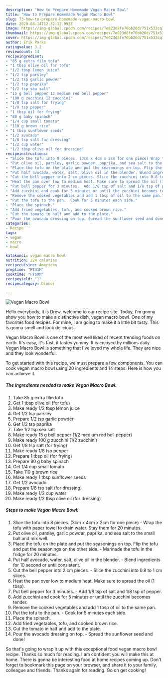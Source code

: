 ```yaml
---
description: "How to Prepare Homemade Vegan Macro Bowl"
title: "How to Prepare Homemade Vegan Macro Bowl"
slug: 73-how-to-prepare-homemade-vegan-macro-bowl
date: 2020-08-14T12:32:12.993Z
image: https://img-global.cpcdn.com/recipes/7e023d8fe70bb26d/751x532cq70/vegan-macro-bowl-recipe-main-photo.jpg
thumbnail: https://img-global.cpcdn.com/recipes/7e023d8fe70bb26d/751x532cq70/vegan-macro-bowl-recipe-main-photo.jpg
cover: https://img-global.cpcdn.com/recipes/7e023d8fe70bb26d/751x532cq70/vegan-macro-bowl-recipe-main-photo.jpg
author: Erik Parks
ratingvalue: 3.2
reviewcount: 14
recipeingredient:
- "85 g extra film tofu"
- "1 tbsp olive oil for tofu"
- "1/2 tbsp lemon juice"
- "1/2 tsp parsley"
- "1/2 tsp garlic powder"
- "1/2 tsp paprika"
- "1/2 tsp sea salt"
- "15 g bell pepper 12 medium red bell pepper"
- "100 g zucchini 12 zucchini"
- "1/8 tsp salt for frying"
- "1/8 tsp pepper"
- "1 tbsp oil for frying"
- "80 g baby spinach"
- "1/4 cup small tomato"
- "110 g brown rice"
- "1 tbsp sunflower seeds"
- "1/2 avocado"
- "1/8 tsp salt for dressing"
- "1/2 cup water"
- "1/2 tbsp olive oil for dressing"
recipeinstructions:
- "Slice the tofu into 8 pieces. (3cm x 4cm x 2cm for one piece) Wrap the tofu with paper towel ﻿to drain water.﻿ Stay them for 20 minutes."
- "Put olive oil, parsley, garlic powder, paprika, and sea salt to the small ball and mix well."
- "Place the tofu on the plate and put the seasonings on top. Flip the tofu and put the seasonings on the other side.  Marinade the tofu in the fridge for 20 minutes."
- "Put half avocado, water, salt, olive oil in the blender. Blend ingredients for 10 second or until consistent."
- "Cut the bell pepper into 2 cm pieces. Slice the zucchini into 0.8 to 1 cm slices."
- "Heat the pan over low to medium heat. Make sure to spread the oil (1 tbsp)."
- "Put bell pepper for 3 minutes.  Add 1/8 tsp of salt and 1/8 tsp of pepper."
- "Add zucchini and cook for 5 minutes or until the zucchini becomes tender."
- "Remove the cooked vegetables and add 1 tbsp of oil to the same pan."
- "Put the tofu to the pan.  Cook for 5 minutes each side."
- "Place the spinach."
- "Add fried vegetables, tofu, and cooked brown rice."
- "Cut the tomato in half and add to the plate."
- "Pour the avocado dressing on top. Spread the sunflower seed and done!"
categories:
- Recipe
tags:
- vegan
- macro
- bowl

katakunci: vegan macro bowl 
nutrition: 224 calories
recipecuisine: American
preptime: "PT31M"
cooktime: "PT60M"
recipeyield: "1"
recipecategory: Dinner

---
```



![Vegan Macro Bowl](https://img-global.cpcdn.com/recipes/7e023d8fe70bb26d/751x532cq70/vegan-macro-bowl-recipe-main-photo.jpg)

Hello everybody, it is Drew, welcome to our recipe site. Today, I'm gonna show you how to make a distinctive dish, vegan macro bowl. One of my favorites food recipes. For mine, I am going to make it a little bit tasty. This is gonna smell and look delicious.

Vegan Macro Bowl is one of the most well liked of recent trending foods on earth. It's easy, it's fast, it tastes yummy. It is enjoyed by millions daily. Vegan Macro Bowl is something that I've loved my whole life. They are nice and they look wonderful.




To get started with this recipe, we must prepare a few components. You can cook vegan macro bowl using 20 ingredients and 14 steps. Here is how you can achieve it.

<!--inarticleads1-->

##### The ingredients needed to make Vegan Macro Bowl:

1. Take 85 g extra film tofu
1. Get 1 tbsp olive oil (for tofu)
1. Make ready 1/2 tbsp lemon juice
1. Get 1/2 tsp parsley
1. Prepare 1/2 tsp garlic powder
1. Get 1/2 tsp paprika
1. Take 1/2 tsp sea salt
1. Make ready 15 g bell pepper (1/2 medium red bell pepper)
1. Make ready 100 g zucchini (1/2 zucchini)
1. Get 1/8 tsp salt (for frying)
1. Make ready 1/8 tsp pepper
1. Prepare 1 tbsp oil (for frying)
1. Prepare 80 g baby spinach
1. Get 1/4 cup small tomato
1. Take 110 g brown rice
1. Make ready 1 tbsp sunflower seeds
1. Get 1/2 avocado
1. Prepare 1/8 tsp salt (for dressing)
1. Make ready 1/2 cup water
1. Make ready 1/2 tbsp olive oil (for dressing)




<!--inarticleads2-->

##### Steps to make Vegan Macro Bowl:

1. Slice the tofu into 8 pieces. (3cm x 4cm x 2cm for one piece) - Wrap the tofu with paper towel ﻿to drain water.﻿ Stay them for 20 minutes.
1. Put olive oil, parsley, garlic powder, paprika, and sea salt to the small ball and mix well.
1. Place the tofu on the plate and put the seasonings on top. Flip the tofu and put the seasonings on the other side.  - Marinade the tofu in the fridge for 20 minutes.
1. Put half avocado, water, salt, olive oil in the blender. - Blend ingredients for 10 second or until consistent.
1. Cut the bell pepper into 2 cm pieces. - Slice the zucchini into 0.8 to 1 cm slices.
1. Heat the pan over low to medium heat. Make sure to spread the oil (1 tbsp).
1. Put bell pepper for 3 minutes.  - Add 1/8 tsp of salt and 1/8 tsp of pepper.
1. Add zucchini and cook for 5 minutes or until the zucchini becomes tender.
1. Remove the cooked vegetables and add 1 tbsp of oil to the same pan.
1. Put the tofu to the pan.  - Cook for 5 minutes each side.
1. Place the spinach.
1. Add fried vegetables, tofu, and cooked brown rice.
1. Cut the tomato in half and add to the plate.
1. Pour the avocado dressing on top. - Spread the sunflower seed and done!




So that's going to wrap it up with this exceptional food vegan macro bowl recipe. Thanks so much for reading. I am confident you will make this at home. There is gonna be interesting food at home recipes coming up. Don't forget to bookmark this page on your browser, and share it to your family, colleague and friends. Thanks again for reading. Go on get cooking!
